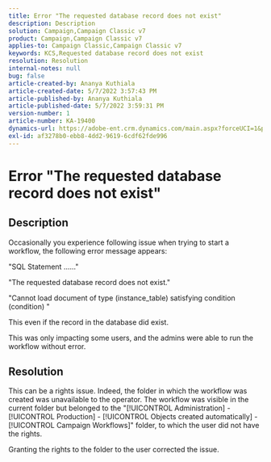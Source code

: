 ```yaml
---
title: Error "The requested database record does not exist"
description: Description
solution: Campaign,Campaign Classic v7
product: Campaign,Campaign Classic v7
applies-to: Campaign Classic,Campaign Classic v7
keywords: KCS,Requested database record does not exist
resolution: Resolution
internal-notes: null
bug: false
article-created-by: Ananya Kuthiala
article-created-date: 5/7/2022 3:57:43 PM
article-published-by: Ananya Kuthiala
article-published-date: 5/7/2022 3:59:31 PM
version-number: 1
article-number: KA-19400
dynamics-url: https://adobe-ent.crm.dynamics.com/main.aspx?forceUCI=1&pagetype=entityrecord&etn=knowledgearticle&id=caa7bd67-1ece-ec11-a7b5-0022480a8e40
exl-id: af3278b0-ebb8-4dd2-9619-6cdf62fde996
---
```

# Error "The requested database record does not exist"

## Description


Occasionally you experience following issue when trying to start a workflow, the following error message appears:

"SQL Statement ......"

"The requested database record does not exist."

"Cannot load document of type (instance_table) satisfying condition (condition) "

This even if the record in the database did exist.

This was only impacting some users, and the admins were able to run the workflow without error.


## Resolution


This can be a rights issue. Indeed, the folder in which the workflow was created was unavailable to the operator. The workflow was visible in the current folder but belonged to the "[!UICONTROL Administration] - [!UICONTROL Production] - [!UICONTROL Objects created automatically] - [!UICONTROL Campaign Workflows]" folder, to which the user did not have the rights.

Granting the rights to the folder to the user corrected the issue.
